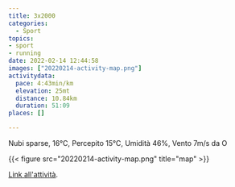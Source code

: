 ```yaml
---
title: 3x2000
categories: 
  - Sport
topics: 
- sport
- running
date: 2022-02-14 12:44:58
images: ["20220214-activity-map.png"]
activitydata:
  pace: 4:43min/km
  elevation: 25mt
  distance: 10.84km
  duration: 51:09
places: []

---
```


Nubi sparse, 16°C, Percepito 15°C, Umidità 46%, Vento 7m/s da O

<!--more-->

{{<  figure src="20220214-activity-map.png" title="map" >}}

[Link all'attività](https://strava.com/activities/6681584160).
